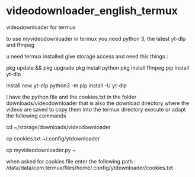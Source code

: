# videodownloader_english_termux
videodownloader for termux

to use myvideodownloader in termux you need python 3, the latest yt-dlp and ffmpeg

u need termux installed 
give storage access and need this things :

pkg update && pkg upgrade
pkg install python
pkg install ffmpeg
pip install yt-dlp

install new yt-dlp
python3 -m pip install -U yt-dlp

I have the python file and the cookies.txt 
in the folder downloads/videodownloader 
that is also the download directory 
where the videos are saved 
to copy them into the termux directory
execute or adapt the following commands

cd ~/storage/downloads/videodownloader

cp cookies.txt ~/.config/ytdownloader

cp myvideodownloader.py ~

when asked for cookies file 
enter the following path  :
 /data/data/com.termux/files/home/.config/ytdownloader/cookies.txt
